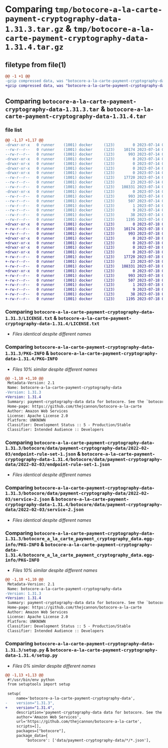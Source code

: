 # Comparing `tmp/botocore-a-la-carte-payment-cryptography-data-1.31.3.tar.gz` & `tmp/botocore-a-la-carte-payment-cryptography-data-1.31.4.tar.gz`

## filetype from file(1)

```diff
@@ -1 +1 @@
-gzip compressed data, was "botocore-a-la-carte-payment-cryptography-data-1.31.3.tar", last modified: Fri Jul 14 01:46:27 2023, max compression
+gzip compressed data, was "botocore-a-la-carte-payment-cryptography-data-1.31.4.tar", last modified: Tue Jul 18 01:55:24 2023, max compression
```

## Comparing `botocore-a-la-carte-payment-cryptography-data-1.31.3.tar` & `botocore-a-la-carte-payment-cryptography-data-1.31.4.tar`

### file list

```diff
@@ -1,17 +1,17 @@
-drwxr-xr-x   0 runner    (1001) docker     (123)        0 2023-07-14 01:46:27.306839 botocore-a-la-carte-payment-cryptography-data-1.31.3/
--rw-r--r--   0 runner    (1001) docker     (123)    10174 2023-07-14 01:46:27.000000 botocore-a-la-carte-payment-cryptography-data-1.31.3/LICENSE.txt
--rw-r--r--   0 runner    (1001) docker     (123)      993 2023-07-14 01:46:27.306839 botocore-a-la-carte-payment-cryptography-data-1.31.3/PKG-INFO
-drwxr-xr-x   0 runner    (1001) docker     (123)        0 2023-07-14 01:46:27.306839 botocore-a-la-carte-payment-cryptography-data-1.31.3/botocore/
-drwxr-xr-x   0 runner    (1001) docker     (123)        0 2023-07-14 01:46:27.306839 botocore-a-la-carte-payment-cryptography-data-1.31.3/botocore/data/
-drwxr-xr-x   0 runner    (1001) docker     (123)        0 2023-07-14 01:46:27.306839 botocore-a-la-carte-payment-cryptography-data-1.31.3/botocore/data/payment-cryptography-data/
-drwxr-xr-x   0 runner    (1001) docker     (123)        0 2023-07-14 01:46:27.306839 botocore-a-la-carte-payment-cryptography-data-1.31.3/botocore/data/payment-cryptography-data/2022-02-03/
--rw-r--r--   0 runner    (1001) docker     (123)    17720 2023-07-14 01:45:45.000000 botocore-a-la-carte-payment-cryptography-data-1.31.3/botocore/data/payment-cryptography-data/2022-02-03/endpoint-rule-set-1.json
--rw-r--r--   0 runner    (1001) docker     (123)       23 2023-07-14 01:45:45.000000 botocore-a-la-carte-payment-cryptography-data-1.31.3/botocore/data/payment-cryptography-data/2022-02-03/paginators-1.json
--rw-r--r--   0 runner    (1001) docker     (123)   108331 2023-07-14 01:45:45.000000 botocore-a-la-carte-payment-cryptography-data-1.31.3/botocore/data/payment-cryptography-data/2022-02-03/service-2.json
-drwxr-xr-x   0 runner    (1001) docker     (123)        0 2023-07-14 01:46:27.306839 botocore-a-la-carte-payment-cryptography-data-1.31.3/botocore_a_la_carte_payment_cryptography_data.egg-info/
--rw-r--r--   0 runner    (1001) docker     (123)      993 2023-07-14 01:46:27.000000 botocore-a-la-carte-payment-cryptography-data-1.31.3/botocore_a_la_carte_payment_cryptography_data.egg-info/PKG-INFO
--rw-r--r--   0 runner    (1001) docker     (123)      507 2023-07-14 01:46:27.000000 botocore-a-la-carte-payment-cryptography-data-1.31.3/botocore_a_la_carte_payment_cryptography_data.egg-info/SOURCES.txt
--rw-r--r--   0 runner    (1001) docker     (123)        1 2023-07-14 01:46:27.000000 botocore-a-la-carte-payment-cryptography-data-1.31.3/botocore_a_la_carte_payment_cryptography_data.egg-info/dependency_links.txt
--rw-r--r--   0 runner    (1001) docker     (123)        9 2023-07-14 01:46:27.000000 botocore-a-la-carte-payment-cryptography-data-1.31.3/botocore_a_la_carte_payment_cryptography_data.egg-info/top_level.txt
--rw-r--r--   0 runner    (1001) docker     (123)       38 2023-07-14 01:46:27.306839 botocore-a-la-carte-payment-cryptography-data-1.31.3/setup.cfg
--rw-r--r--   0 runner    (1001) docker     (123)     1195 2023-07-14 01:46:27.000000 botocore-a-la-carte-payment-cryptography-data-1.31.3/setup.py
+drwxr-xr-x   0 runner    (1001) docker     (123)        0 2023-07-18 01:55:24.764283 botocore-a-la-carte-payment-cryptography-data-1.31.4/
+-rw-r--r--   0 runner    (1001) docker     (123)    10174 2023-07-18 01:55:24.000000 botocore-a-la-carte-payment-cryptography-data-1.31.4/LICENSE.txt
+-rw-r--r--   0 runner    (1001) docker     (123)      993 2023-07-18 01:55:24.764283 botocore-a-la-carte-payment-cryptography-data-1.31.4/PKG-INFO
+drwxr-xr-x   0 runner    (1001) docker     (123)        0 2023-07-18 01:55:24.760283 botocore-a-la-carte-payment-cryptography-data-1.31.4/botocore/
+drwxr-xr-x   0 runner    (1001) docker     (123)        0 2023-07-18 01:55:24.760283 botocore-a-la-carte-payment-cryptography-data-1.31.4/botocore/data/
+drwxr-xr-x   0 runner    (1001) docker     (123)        0 2023-07-18 01:55:24.760283 botocore-a-la-carte-payment-cryptography-data-1.31.4/botocore/data/payment-cryptography-data/
+drwxr-xr-x   0 runner    (1001) docker     (123)        0 2023-07-18 01:55:24.760283 botocore-a-la-carte-payment-cryptography-data-1.31.4/botocore/data/payment-cryptography-data/2022-02-03/
+-rw-r--r--   0 runner    (1001) docker     (123)    17720 2023-07-18 01:54:50.000000 botocore-a-la-carte-payment-cryptography-data-1.31.4/botocore/data/payment-cryptography-data/2022-02-03/endpoint-rule-set-1.json
+-rw-r--r--   0 runner    (1001) docker     (123)       23 2023-07-18 01:54:50.000000 botocore-a-la-carte-payment-cryptography-data-1.31.4/botocore/data/payment-cryptography-data/2022-02-03/paginators-1.json
+-rw-r--r--   0 runner    (1001) docker     (123)   108331 2023-07-18 01:54:50.000000 botocore-a-la-carte-payment-cryptography-data-1.31.4/botocore/data/payment-cryptography-data/2022-02-03/service-2.json
+drwxr-xr-x   0 runner    (1001) docker     (123)        0 2023-07-18 01:55:24.760283 botocore-a-la-carte-payment-cryptography-data-1.31.4/botocore_a_la_carte_payment_cryptography_data.egg-info/
+-rw-r--r--   0 runner    (1001) docker     (123)      993 2023-07-18 01:55:24.000000 botocore-a-la-carte-payment-cryptography-data-1.31.4/botocore_a_la_carte_payment_cryptography_data.egg-info/PKG-INFO
+-rw-r--r--   0 runner    (1001) docker     (123)      507 2023-07-18 01:55:24.000000 botocore-a-la-carte-payment-cryptography-data-1.31.4/botocore_a_la_carte_payment_cryptography_data.egg-info/SOURCES.txt
+-rw-r--r--   0 runner    (1001) docker     (123)        1 2023-07-18 01:55:24.000000 botocore-a-la-carte-payment-cryptography-data-1.31.4/botocore_a_la_carte_payment_cryptography_data.egg-info/dependency_links.txt
+-rw-r--r--   0 runner    (1001) docker     (123)        9 2023-07-18 01:55:24.000000 botocore-a-la-carte-payment-cryptography-data-1.31.4/botocore_a_la_carte_payment_cryptography_data.egg-info/top_level.txt
+-rw-r--r--   0 runner    (1001) docker     (123)       38 2023-07-18 01:55:24.764283 botocore-a-la-carte-payment-cryptography-data-1.31.4/setup.cfg
+-rw-r--r--   0 runner    (1001) docker     (123)     1195 2023-07-18 01:55:24.000000 botocore-a-la-carte-payment-cryptography-data-1.31.4/setup.py
```

### Comparing `botocore-a-la-carte-payment-cryptography-data-1.31.3/LICENSE.txt` & `botocore-a-la-carte-payment-cryptography-data-1.31.4/LICENSE.txt`

 * *Files identical despite different names*

### Comparing `botocore-a-la-carte-payment-cryptography-data-1.31.3/PKG-INFO` & `botocore-a-la-carte-payment-cryptography-data-1.31.4/PKG-INFO`

 * *Files 10% similar despite different names*

```diff
@@ -1,10 +1,10 @@
 Metadata-Version: 2.1
 Name: botocore-a-la-carte-payment-cryptography-data
-Version: 1.31.3
+Version: 1.31.4
 Summary: payment-cryptography-data data for botocore. See the `botocore-a-la-carte` package for more info.
 Home-page: https://github.com/thejcannon/botocore-a-la-carte
 Author: Amazon Web Services
 License: Apache License 2.0
 Platform: UNKNOWN
 Classifier: Development Status :: 5 - Production/Stable
 Classifier: Intended Audience :: Developers
```

### Comparing `botocore-a-la-carte-payment-cryptography-data-1.31.3/botocore/data/payment-cryptography-data/2022-02-03/endpoint-rule-set-1.json` & `botocore-a-la-carte-payment-cryptography-data-1.31.4/botocore/data/payment-cryptography-data/2022-02-03/endpoint-rule-set-1.json`

 * *Files identical despite different names*

### Comparing `botocore-a-la-carte-payment-cryptography-data-1.31.3/botocore/data/payment-cryptography-data/2022-02-03/service-2.json` & `botocore-a-la-carte-payment-cryptography-data-1.31.4/botocore/data/payment-cryptography-data/2022-02-03/service-2.json`

 * *Files identical despite different names*

### Comparing `botocore-a-la-carte-payment-cryptography-data-1.31.3/botocore_a_la_carte_payment_cryptography_data.egg-info/PKG-INFO` & `botocore-a-la-carte-payment-cryptography-data-1.31.4/botocore_a_la_carte_payment_cryptography_data.egg-info/PKG-INFO`

 * *Files 10% similar despite different names*

```diff
@@ -1,10 +1,10 @@
 Metadata-Version: 2.1
 Name: botocore-a-la-carte-payment-cryptography-data
-Version: 1.31.3
+Version: 1.31.4
 Summary: payment-cryptography-data data for botocore. See the `botocore-a-la-carte` package for more info.
 Home-page: https://github.com/thejcannon/botocore-a-la-carte
 Author: Amazon Web Services
 License: Apache License 2.0
 Platform: UNKNOWN
 Classifier: Development Status :: 5 - Production/Stable
 Classifier: Intended Audience :: Developers
```

### Comparing `botocore-a-la-carte-payment-cryptography-data-1.31.3/setup.py` & `botocore-a-la-carte-payment-cryptography-data-1.31.4/setup.py`

 * *Files 0% similar despite different names*

```diff
@@ -1,13 +1,13 @@
 #!/usr/bin/env python
 from setuptools import setup
 
 setup(
     name='botocore-a-la-carte-payment-cryptography-data',
-    version="1.31.3",
+    version="1.31.4",
     description='payment-cryptography-data data for botocore. See the `botocore-a-la-carte` package for more info.',
     author='Amazon Web Services',
     url='https://github.com/thejcannon/botocore-a-la-carte',
     scripts=[],
     packages=["botocore"],
     package_data={
         'botocore': ['data/payment-cryptography-data/*/*.json'],
```

